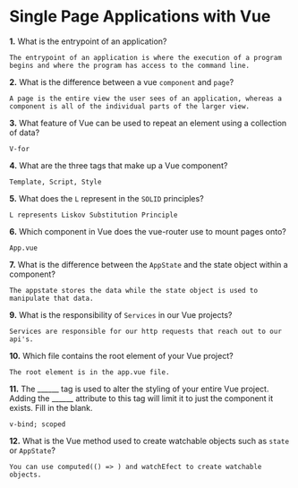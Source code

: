 # Single Page Applications with Vue

**1.** What is the entrypoint of an application?
<!-- enter you answer in the space below -->
```
The entrypoint of an application is where the execution of a program begins and where the program has access to the command line. 
```
**2.** What is the difference between a vue `component` and `page`?
<!-- enter you answer in the space below -->
```
A page is the entire view the user sees of an application, whereas a component is all of the individual parts of the larger view. 
```
**3.** What feature of Vue can be used to repeat an element using a collection of data?
<!-- enter you answer in the space below -->
```
V-for
```
**4.** What are the three tags that make up a Vue component?
<!-- enter you answer in the space below -->
```
Template, Script, Style
```
**5.** What does the `L` represent in the `SOLID` principles?
<!-- enter you answer in the space below -->
```
L represents Liskov Substitution Principle
```
**6.** Which component in Vue does the vue-router use to mount pages onto?
<!-- enter you answer in the space below -->
```
App.vue
```
**7.** What is the difference between the `AppState` and the state object within a component?
<!-- enter you answer in the space below -->
```
The appstate stores the data while the state object is used to manipulate that data.
```
**9.** What is the responsibility of `Services` in our Vue projects?
<!-- enter you answer in the space below -->
```
Services are responsible for our http requests that reach out to our api's. 
```
**10.** Which file contains the root element of your Vue project?
<!-- enter you answer in the space below -->
```
The root element is in the app.vue file. 
```
**11.** The ______ tag is used to alter the styling of your entire Vue project.  Adding the ______ attribute to this tag will limit it to just the component it exists.  Fill in the blank.
<!-- enter you answer in the space below -->
```
v-bind; scoped
```
**12.** What is the Vue method used to create watchable objects such as `state` or `AppState`?
<!-- enter you answer in the space below -->
```
You can use computed(() => ) and watchEfect to create watchable objects. 
```